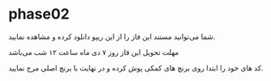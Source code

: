 # phase02


شما می‌توانید مستند این فاز را از این ریپو دانلود کرده و مشاهده نمایید.

مهلت تحویل این فاز  روز ۷ دی ماه ساعت ۱۲ شب می‌باشد

کد های خود را ابتدا روی برنچ های کمکی پوش کرده و در نهایت با برنچ اصلی مرج نمایید.
